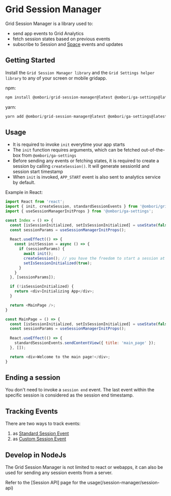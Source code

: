 # Grid Session Manager

Grid Session Manager is a library used to:
- send app events to Grid Analytics
- fetch session states based on previous events
- subscribe to Session and [Space]() events and updates

## Getting Started
Install the `Grid Session Manager library` and the `Grid Settings helper library` to any of your screen or mobile gridapp.

npm:
```js
npm install @ombori/grid-session-manager@latest @ombori/ga-settings@latest 
```

yarn:
```js
yarn add @ombori/grid-session-manager@latest @ombori/ga-settings@latest 
```

## Usage
- It is required to invoke `init` everytime your app starts
- The `init` function requires arguments, which can be fetched out-of-the-box from `@ombori/ga-settings`
- Before sending any events or fetching states, it is required to create a session by calling `createSession()`. It will generate sessionId and session start timestamp
- When `init` is invoked, `APP_START` event is also sent to analytics service by default.


Example in React:
```js
import React from 'react';
import { init, createSession, standardSessionEvents } from '@ombori/grid-session-manager';
import { useSessionManagerInitProps } from '@ombori/ga-settings';

const Index = () => {
  const [isSessionInitialized, setIsSessionInitialized] = useState(false);
  const sessionParams = useSessionManagerInitProps();
  
  React.useEffect(() => {
    const initSession = async () => {
      if (sessionParams) {
        await init();
        createSession(); // you have the freedom to start a session at any point in your app
        setIsSessionInitialized(true);
      }
    }
  }, [sessionParams]);

  if (!isSessionInitialized) {
    return <div>Initializing App</div>;
  }

  return <MainPage />;
}

const MainPage = () => {
  const [isSessionInitialized, setIsSessionInitialized] = useState(false);
  const sessionParams = useSessionManagerInitProps();
  
  React.useEffect(() => {
    standardSessionEvents.sendContentView({ title: 'main_page' });
  }, []);

  return <div>Welcome to the main page!</div>;
}
```

## Ending a session
You don't need to invoke a `session end` event. The last event within the specific session is considered as the session end timestamp.


## Tracking Events
There are two ways to track events:

1. as [Standard Session Event](/session-manager/standard-session-events)
2. as [Custom Session Event](/session-manager/main-functions?id=track-event)

## Develop in NodeJs
The Grid Session Manager is not limited to react or webapps, it can also be used for sending any session events from a server.

Refer to the [Session API] page for the usage(/session-manager/session-api)
